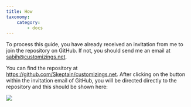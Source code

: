 ```yaml
---
title: How
taxonomy:
    category:
        - docs
---
```


To process this guide, you have already received an invitation from me to join the repository on GitHub. If not, you should send me an email at sabih@customizings.net.

You can find the repository at https://github.com/Skeptain/customizings.net. After clicking on the button within the invitation email of GitHub, you will be directed directly to the repository and this should be shown here:

![](https://customizings.net/imgs/repository.png)